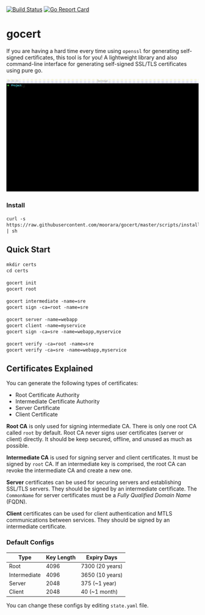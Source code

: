 [![Build Status][travisci-image]][travisci-url]
[![Go Report Card][goreport-image]][goreport-url]

# gocert

If you are having a hard time every time using `openssl` for generating self-signed certificates, this tool is for you!
A lightweight library and also command-line interface for generating self-signed SSL/TLS certificates using pure go.

![gocert demo](docs/demo.gif?raw=true "Demo")

### Install

```
curl -s https://raw.githubusercontent.com/moorara/gocert/master/scripts/install.sh | sh
```

## Quick Start

```
mkdir certs
cd certs

gocert init
gocert root

gocert intermediate -name=sre
gocert sign -ca=root -name=sre

gocert server -name=webapp
gocert client -name=myservice
gocert sign -ca=sre -name=webapp,myservice

gocert verify -ca=root -name=sre
gocert verify -ca=sre -name=webapp,myservice
```

## Certificates Explained

You can generate the following types of certificates:

  * Root Certificate Authority
  * Intermediate Certificate Authority
  * Server Certificate
  * Client Certificate

**Root CA** is only used for signing intermediate CA.
There is only one root CA called `root` by default.
Root CA never signs user certificates (server or client) directly.
It should be keep secured, offline, and unused as much as possible.

**Intermediate CA** is used for signing server and client certificates.
It must be signed by `root` CA.
If an intermediate key is comprised, the root CA can revoke the intermediate CA and create a new one.

**Server** certificates can be used for securing servers and establishing SSL/TLS servers.
They should be signed by an intermediate certificate.
The `CommonName` for server certificates must be a *Fully Qualified Domain Name* (FQDN).

**Client** certificates can be used for client authentication and MTLS communications between services.
They should be signed by an intermediate certificate.

### Default Configs

| Type         | Key Length | Expiry Days     |
| ------------ | ---------- | --------------- |
| Root         | 4096       | 7300 (20 years) |
| Intermediate | 4096       | 3650 (10 years) |
| Server       | 2048       | 375 (~1 year)   |
| Client       | 2048       | 40 (~1 month)   |

You can change these configs by editing `state.yaml` file.


[travisci-url]: https://travis-ci.org/moorara/gocert
[travisci-image]: https://travis-ci.org/moorara/gocert.svg?branch=master

[goreport-url]: https://goreportcard.com/report/github.com/moorara/gocert
[goreport-image]: https://goreportcard.com/badge/github.com/moorara/gocert
